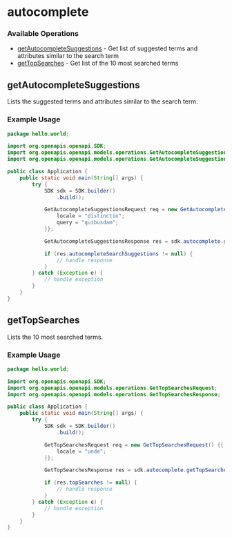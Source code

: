 # autocomplete

### Available Operations

* [getAutocompleteSuggestions](#getautocompletesuggestions) - Get list of suggested terms and attributes similar to the search term
* [getTopSearches](#gettopsearches) - Get list of the 10 most searched terms

## getAutocompleteSuggestions

Lists the suggested terms and attributes similar to the search term.

### Example Usage

```java
package hello.world;

import org.openapis.openapi.SDK;
import org.openapis.openapi.models.operations.GetAutocompleteSuggestionsRequest;
import org.openapis.openapi.models.operations.GetAutocompleteSuggestionsResponse;

public class Application {
    public static void main(String[] args) {
        try {
            SDK sdk = SDK.builder()
                .build();

            GetAutocompleteSuggestionsRequest req = new GetAutocompleteSuggestionsRequest() {{
                locale = "distinctio";
                query = "quibusdam";
            }};            

            GetAutocompleteSuggestionsResponse res = sdk.autocomplete.getAutocompleteSuggestions(req);

            if (res.autocompleteSearchSuggestions != null) {
                // handle response
            }
        } catch (Exception e) {
            // handle exception
        }
    }
}
```

## getTopSearches

Lists the 10 most searched terms.

### Example Usage

```java
package hello.world;

import org.openapis.openapi.SDK;
import org.openapis.openapi.models.operations.GetTopSearchesRequest;
import org.openapis.openapi.models.operations.GetTopSearchesResponse;

public class Application {
    public static void main(String[] args) {
        try {
            SDK sdk = SDK.builder()
                .build();

            GetTopSearchesRequest req = new GetTopSearchesRequest() {{
                locale = "unde";
            }};            

            GetTopSearchesResponse res = sdk.autocomplete.getTopSearches(req);

            if (res.topSearches != null) {
                // handle response
            }
        } catch (Exception e) {
            // handle exception
        }
    }
}
```
